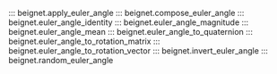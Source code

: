 ::: beignet.apply_euler_angle
::: beignet.compose_euler_angle
::: beignet.euler_angle_identity
::: beignet.euler_angle_magnitude
::: beignet.euler_angle_mean
::: beignet.euler_angle_to_quaternion
::: beignet.euler_angle_to_rotation_matrix
::: beignet.euler_angle_to_rotation_vector
::: beignet.invert_euler_angle
::: beignet.random_euler_angle
